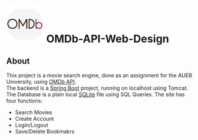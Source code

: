 # ![](SpringBootMVC/src/main/resources/static/images/iconcircle.png) OMDb-API-Web-Design

## About  
This project is a movie search engine, done as an assignment for the AUEB University, using [OMDb API](http://www.omdbapi.com/).  
The backend is a [Spring Boot](https://spring.io) project, running on localhost using Tomcat.  
The Database is a plain local [SQLite](https://www.sqlite.org/index.html) file using SQL Queries.
The site has four functions:  
* Search Movies  
* Create Account  
* Login/Logout  
* Save/Delete Bookmakrs  
